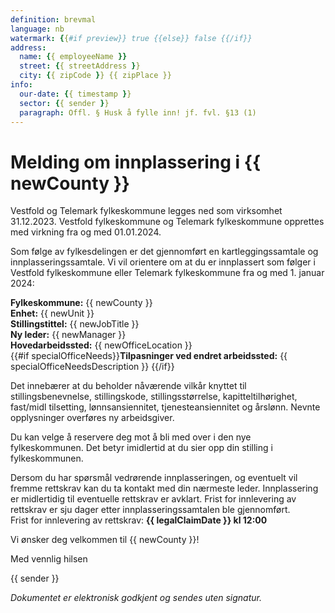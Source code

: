 ```yaml
---
definition: brevmal
language: nb
watermark: {{#if preview}} true {{else}} false {{/if}}
address:
  name: {{ employeeName }}
  street: {{ streetAddress }}
  city: {{ zipCode }} {{ zipPlace }}
info:
  our-date: {{ timestamp }}
  sector: {{ sender }}
  paragraph: Offl. § Husk å fylle inn! jf. fvl. §13 (1)
---
```


# Melding om innplassering i {{ newCounty }}
Vestfold og Telemark fylkeskommune legges ned som virksomhet 31.12.2023. Vestfold fylkeskommune og Telemark fylkeskommune opprettes med virkning fra og med 01.01.2024.

Som følge av fylkesdelingen er det gjennomført en kartleggingssamtale og innplasseringssamtale. Vi vil orientere om at du er innplassert som følger i Vestfold fylkeskommune eller Telemark fylkeskommune fra og med 1. januar 2024:  


**Fylkeskommune:** {{ newCounty }}<br>
**Enhet:** {{ newUnit }}<br>
**Stillingstittel:** {{ newJobTitle }}<br>
**Ny leder:** {{ newManager }}<br>
**Hovedarbeidssted:** {{ newOfficeLocation }}<br>
{{#if specialOfficeNeeds}}**Tilpasninger ved endret arbeidssted:** {{ specialOfficeNeedsDescription }} {{/if}}

Det innebærer at du beholder nåværende vilkår knyttet til stillingsbenevnelse, stillingskode, stillingsstørrelse, kapitteltilhørighet, fast/midl tilsetting, lønnsansiennitet, tjenesteansiennitet og årslønn. Nevnte opplysninger overføres ny arbeidsgiver.  

Du kan velge å reservere deg mot å bli med over i den nye fylkeskommunen. Det betyr imidlertid at du sier opp din stilling i fylkeskommunen. 

Dersom du har spørsmål vedrørende innplasseringen, og eventuelt vil fremme rettskrav kan du ta kontakt med din nærmeste leder. Innplassering er midlertidig til eventuelle rettskrav er avklart. Frist for innlevering av rettskrav er sju dager etter innplasseringssamtalen ble gjennomført.<br>
Frist for innlevering av rettskrav: **{{ legalClaimDate }} kl 12:00**

Vi ønsker deg velkommen til {{ newCounty }}! 


Med vennlig hilsen

{{ sender }}

*Dokumentet er elektronisk godkjent og sendes uten signatur.*
